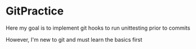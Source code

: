 # GitPractice

Here my goal is to implement git hooks to run unittesting prior to commits

However, I'm new to git and must learn the basics first
